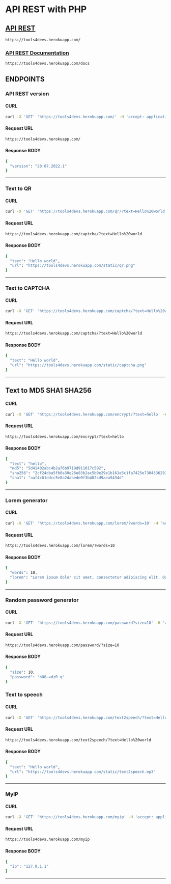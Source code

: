 # API REST with PHP

## [API REST](https://tools4devs.herokuapp.com/) 

```bash
https://tools4devs.herokuapp.com/
```

### [API REST Documentation](https://tools4devs.herokuapp.com/docs)

```bash
https://tools4devs.herokuapp.com/docs
```

## ENDPOINTS

### API REST version

#### CURL

```bash
curl -X 'GET' 'https://tools4devs.herokuapp.com/' -H 'accept: application/json'
```

#### Request URL

```bash
https://tools4devs.herokuapp.com/
```

#### Response BODY

```bash
{
  "version": "20.07.2022.1"
}
```

---

### Text to QR

#### CURL

```bash
curl -X 'GET' 'https://tools4devs.herokuapp.com/qr/?text=Hello%20world' -H 'accept: application/json'
```

#### Request URL

```bash
https://tools4devs.herokuapp.com/captcha/?text=Hello%20world
```

#### Response BODY

```bash
{
  "text": "Hello world",
  "url": "https://tools4devs.herokuapp.com/static/qr.png"
}
```

---

### Text to CAPTCHA

#### CURL

```bash
curl -X 'GET' 'https://tools4devs.herokuapp.com/captcha/?text=Hello%20world' -H 'accept: application/json'
```

#### Request URL

```bash
https://tools4devs.herokuapp.com/captcha/?text=Hello%20world
```

#### Response BODY

```bash
{
  "text": "Hello world",
  "url": "https://tools4devs.herokuapp.com/static/captcha.png"
}
```

---

## Text to MD5 SHA1 SHA256

#### CURL

```bash
curl -X 'GET' 'https://tools4devs.herokuapp.com/encrypt/?text=hello' -H 'accept: application/json'
```

#### Request URL

```bash
https://tools4devs.herokuapp.com/encrypt/?text=hello
```

#### Response BODY

```bash
{
  "text": "hello",
  "md5": "5d41402abc4b2a76b9719d911017c592",
  "sha256": "2cf24dba5fb0a30e26e83b2ac5b9e29e1b161e5c1fa7425e73043362938b9824",
  "sha1": "aaf4c61ddcc5e8a2dabede0f3b482cd9aea9434d"
}
```

---

### Lorem generator

#### CURL

```bash
curl -X 'GET' 'https://tools4devs.herokuapp.com/lorem/?words=10' -H 'accept: application/json'
```

#### Request URL

```bash
https://tools4devs.herokuapp.com/lorem/?words=10
```

#### Response BODY

```bash
{
  "words": 10,
  "lorem": "Lorem ipsum dolor sit amet, consectetur adipiscing elit. Quisque pellentesque "
}
```

---

### Random password generator

#### CURL

```bash
curl -X 'GET' 'https://tools4devs.herokuapp.com/password?size=10' -H 'accept: application/json'
```

#### Request URL

```bash
https://tools4devs.herokuapp.com/password/?size=10
```

#### Response BODY

```bash
{
  "size": 10,
  "password": "hO8-=dzR_q"
}
```

### Text to speech

#### CURL

```bash
curl -X 'GET' 'https://tools4devs.herokuapp.com/text2speech/?text=Hello%20world' -H 'accept: application/json'
```

#### Request URL

```bash
https://tools4devs.herokuapp.com/text2speech/?text=Hello%20world
```

#### Response BODY

```bash
{
  "text": "Hello world",
  "url": "https://tools4devs.herokuapp.com/static/text2speech.mp3"
}
```

---

### MyIP

#### CURL

```bash
curl -X 'GET' 'https://tools4devs.herokuapp.com/myip' -H 'accept: application/json'
```

#### Request URL

```bash
https://tools4devs.herokuapp.com/myip
```

#### Response BODY

```bash
{
  "ip": "127.0.1.1"
}
```

---
